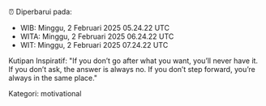 ⏰ Diperbarui pada:
- WIB: Minggu, 2 Februari 2025 05.24.22 UTC
- WITA: Minggu, 2 Februari 2025 06.24.22 UTC
- WIT: Minggu, 2 Februari 2025 07.24.22 UTC

Kutipan Inspiratif:
"If you don’t go after what you want, you’ll never have it. If you don’t ask, the answer is always no. If you don’t step forward, you’re always in the same place."


Kategori: motivational

